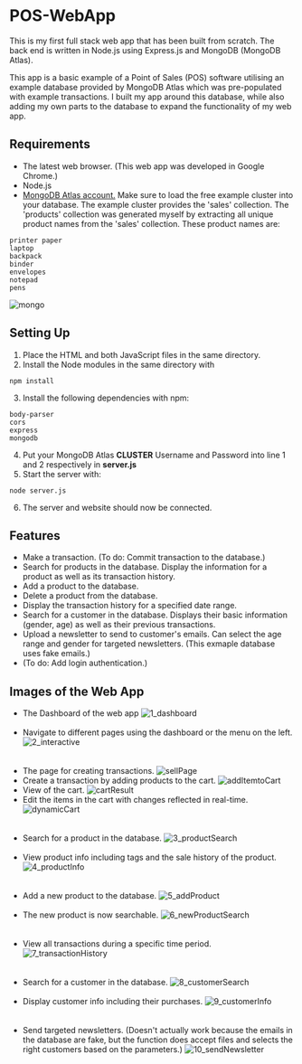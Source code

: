 # POS-WebApp
This is my first full stack web app that has been built from scratch. The back end is written in Node.js using Express.js and MongoDB (MongoDB Atlas).

This app is a basic example of a Point of Sales (POS) software utilising an example database provided by MongoDB Atlas which was pre-populated with example transactions. I built my app around this database, while also adding my own parts to the database to expand the functionality of my web app.

## Requirements
* The latest web browser. (This web app was developed in Google Chrome.)
* Node.js
* [MongoDB Atlas account.](https://www.mongodb.com/cloud/atlas) Make sure to load the free example cluster into your database. 
The example cluster provides the 'sales' collection. The 'products' collection was generated myself by extracting all unique product names from the 'sales' collection. These product names are:
```
printer paper
laptop
backpack
binder
envelopes
notepad
pens
```
![mongo](https://user-images.githubusercontent.com/45221821/66277540-71ca5980-e8fc-11e9-889d-58d269821051.PNG)

## Setting Up
1. Place the HTML and both JavaScript files in the same directory.
2. Install the Node modules in the same directory with
```
npm install
```
3. Install the following dependencies with npm:
```
body-parser
cors
express
mongodb
```
4. Put your MongoDB Atlas <b>CLUSTER</b> Username and Password into line 1 and 2 respectively in <b>server.js</b> 
5. Start the server with:
```
node server.js
```
6. The server and website should now be connected.
## Features
* Make a transaction. (To do: Commit transaction to the database.)
* Search for products in the database. Display the information for a product as well as its transaction history.
* Add a product to the database.
* Delete a product from the database.
* Display the transaction history for a specified date range.
* Search for a customer in the database. Displays their basic information (gender, age) as well as their previous transactions.
* Upload a newsletter to send to customer's emails. Can select the age range and gender for targeted newsletters. (This exmaple database uses fake emails.)
* (To do: Add login authentication.)

## Images of the Web App
- The Dashboard of the web app
![1_dashboard](https://user-images.githubusercontent.com/45221821/66277237-15653b00-e8f8-11e9-9656-3ff731f738aa.PNG)
<br/><br/>
- Navigate to different pages using the dashboard or the menu on the left.
![2_interactive](https://user-images.githubusercontent.com/45221821/66277239-17c79500-e8f8-11e9-93b7-c83709cfc7b0.PNG)
<br/><br/><br/>
- The page for creating transactions.
![sellPage](https://user-images.githubusercontent.com/45221821/66277436-22cff480-e8fb-11e9-925f-f250ac2d7656.PNG)
- Create a transaction by adding products to the cart.
![addItemtoCart](https://user-images.githubusercontent.com/45221821/66277437-2499b800-e8fb-11e9-9599-3880ef6c541b.PNG)
- View of the cart.
![cartResult](https://user-images.githubusercontent.com/45221821/66277438-26637b80-e8fb-11e9-9184-87c6b2f612fa.PNG)
- Edit the items in the cart with changes reflected in real-time. 
![dynamicCart](https://user-images.githubusercontent.com/45221821/66277440-282d3f00-e8fb-11e9-8de6-453cf0ad782b.PNG)
<br/><br/><br/>
- Search for a product in the database.
![3_productSearch](https://user-images.githubusercontent.com/45221821/66277240-1a29ef00-e8f8-11e9-9647-2599af75e22e.PNG)
<br/><br/>
- View product info including tags and the sale history of the product.
![4_productInfo](https://user-images.githubusercontent.com/45221821/66277242-1e560c80-e8f8-11e9-9be4-6ccc660ba2e0.PNG)
<br/><br/><br/>
- Add a new product to the database.
![5_addProduct](https://user-images.githubusercontent.com/45221821/66277243-20b86680-e8f8-11e9-907a-823d527f676b.PNG)
<br/><br/>
- The new product is now searchable.
![6_newProductSearch](https://user-images.githubusercontent.com/45221821/66277244-244bed80-e8f8-11e9-8f39-e995f9bf86b3.PNG)
<br/><br/><br/>
- View all transactions during a specific time period.
![7_transactionHistory](https://user-images.githubusercontent.com/45221821/66277247-2615b100-e8f8-11e9-835b-16cb9d6dfe4a.PNG)
<br/><br/><br/>
- Search for a customer in the database.
![8_customerSearch](https://user-images.githubusercontent.com/45221821/66277249-27df7480-e8f8-11e9-9869-e3cd71a7639a.PNG)
<br/><br/>
- Display customer info including their purchases.
![9_customerInfo](https://user-images.githubusercontent.com/45221821/66277250-29a93800-e8f8-11e9-9688-aaf04984c89c.PNG)
<br/><br/><br/>
- Send targeted newsletters. (Doesn't actually work because the emails in the database are fake, but the function does accept files and selects the right customers based on the parameters.)
![10_sendNewsletter](https://user-images.githubusercontent.com/45221821/66277252-2b72fb80-e8f8-11e9-8520-b40522dd3279.PNG)
